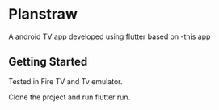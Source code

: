 # Planstraw

A android TV app developed using flutter based on -[this app](https://gitlab.com/ad-on-is/chillyflix)

## Getting Started

Tested in Fire TV and Tv emulator.

Clone the project and run flutter run.
